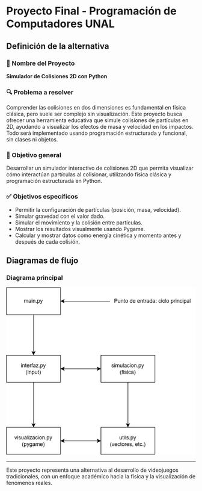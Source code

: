 # Proyecto Final - Programación de Computadores UNAL

## Definición de la alternativa

### 🎯 Nombre del Proyecto

**Simulador de Colisiones 2D con Python**

### 🔍 Problema a resolver

Comprender las colisiones en dos dimensiones es fundamental en física clásica, pero suele ser complejo sin visualización. Este proyecto busca ofrecer una herramienta educativa que simule colisiones de partículas en 2D, ayudando a visualizar los efectos de masa y velocidad en los impactos. Todo será implementado usando programación estructurada y funcional, sin clases ni objetos.

### 🎯 Objetivo general

Desarrollar un simulador interactivo de colisiones 2D que permita visualizar cómo interactúan partículas al colisionar, utilizando física clásica y programación estructurada en Python.

### ✅ Objetivos específicos

- Permitir la configuración de partículas (posición, masa, velocidad).
- Simular gravedad con el valor dado.
- Simular el movimiento y la colisión entre partículas.
- Mostrar los resultados visualmente usando Pygame.
- Calcular y mostrar datos como energía cinética y momento antes y después de cada colisión.

## Diagramas de flujo

### Diagrama principal

![Flowchart1](https://github.com/DannyLopezC/Proyecto_PDC/blob/main/diagrams/mainDiagram.drawio.png)

---

Este proyecto representa una alternativa al desarrollo de videojuegos tradicionales, con un enfoque académico hacia la física y la visualización de fenómenos reales.
